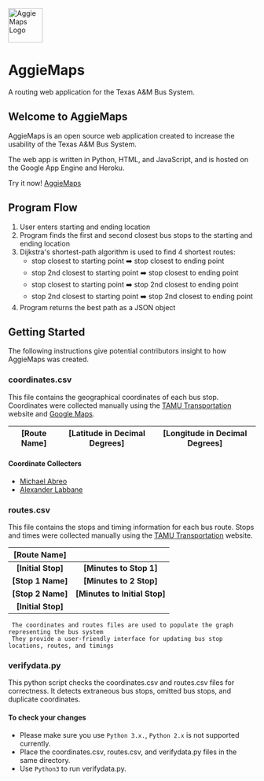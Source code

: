 <img src="https://raw.githubusercontent.com/danielabreo/aggiemaps/master/logo.png" alt="AggieMaps Logo" height="70" >

# AggieMaps
A routing web application for the Texas A&amp;M Bus System.

## Welcome to AggieMaps

AggieMaps is an open source web application created to increase the usability of the Texas A&M Bus System.

The web app is written in Python, HTML, and JavaScript, 
and is hosted on the Google App Engine and Heroku.

Try it now! [AggieMaps](https://aggiemapsm.appspot.com)

## Program Flow
 1. User enters starting and ending location
 2. Program finds the first and second closest bus stops to the starting and ending location
 3. Dijkstra's shortest-path algorithm is used to find 4 shortest routes:
       - stop closest to starting point  :arrow_right:  stop closest to ending point
       - stop 2nd closest to starting point  :arrow_right:  stop closest to ending point
       - stop closest to starting point  :arrow_right:  stop 2nd closest to ending point
       - stop 2nd closest to starting point  :arrow_right:  stop 2nd closest to ending point
 4. Program returns the best path as a JSON object

## Getting Started

The following instructions give potential contributors insight to how AggieMaps
was created.

### coordinates.csv
This file contains the geographical coordinates of each bus stop.
Coordinates were collected manually using the [TAMU Transportation](http://transport.tamu.edu/busroutes/) website and [Google Maps](https://www.google.com/maps/).

| [Route Name] | [Latitude in Decimal Degrees] | [Longitude in Decimal Degrees] |
|:---:|:---:|:---:|

#### Coordinate Collecters
- [Michael Abreo](https://www.linkedin.com/in/michaelabreo/)
- [Alexander Labbane](https://www.instagram.com/alexlabbane/)

### routes.csv
This file contains the stops and timing information for each bus route.
Stops and times were collected manually using the [TAMU Transportation](http://transport.tamu.edu/busroutes/) website.

| [Route Name] |  |
|:---:|:---:|
| **[Initial Stop]** | **[Minutes to Stop 1]** |
| **[Stop 1 Name]** | **[Minutes to 2 Stop]** |
| **[Stop 2 Name]** | **[Minutes to Initial Stop]** |
| **[Initial Stop]** |  |

     The coordinates and routes files are used to populate the graph representing the bus system 
     They provide a user-friendly interface for updating bus stop locations, routes, and timings
     
### verifydata.py
This python script checks the coordinates.csv and routes.csv files for correctness.
It detects extraneous bus stops, omitted bus stops, and duplicate coordinates.

#### To check your changes
 - Please make sure you use `Python 3.x.`, `Python 2.x` is not supported currently.
 - Place the coordinates.csv, routes.csv, and verifydata.py files in the same directory.
 - Use `Python3` to run verifydata.py.
